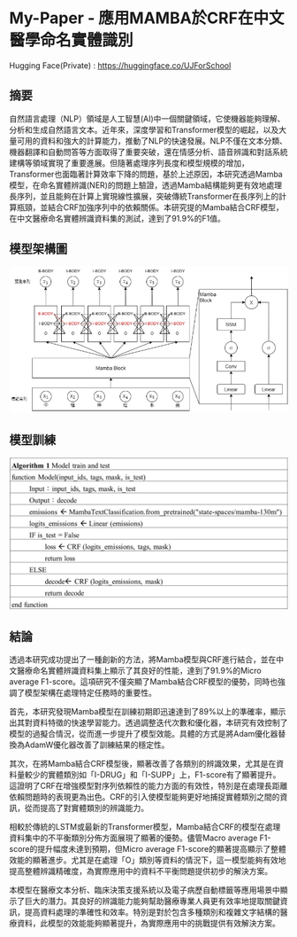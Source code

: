 # My-Paper - 應用MAMBA於CRF在中文醫學命名實體識別
Hugging Face(Private) : https://huggingface.co/UJForSchool
## 摘要
自然語言處理（NLP）領域是人工智慧(AI)中一個關鍵領域，它使機器能夠理解、分析和生成自然語言文本。近年來，深度學習和Transformer模型的崛起，以及大量可用的資料和強大的計算能力，推動了NLP的快速發展。NLP不僅在文本分類、機器翻譯和自動問答等方面取得了重要突破，還在情感分析、語音辨識和對話系統建構等領域實現了重要進展。但隨著處理序列長度和模型規模的增加，Transformer也面臨著計算效率下降的問題，基於上述原因，本研究透過Mamba模型，在命名實體辨識(NER)的問題上驗證，透過Mamba結構能夠更有效地處理長序列，並且能夠在計算上實現線性擴展，突破傳統Transformer在長序列上的計算瓶頸，並結合CRF加強序列中的依賴關係。本研究提的Mamba結合CRF模型，在中文醫療命名實體辨識資料集的測試，達到了91.9%的F1值。

## 模型架構圖
![image](https://github.com/arcaea/My-Paper/blob/main/Pic/%E6%A8%A1%E5%9E%8B%E6%9E%B6%E6%A7%8B%E5%9C%96.jpg)

## 模型訓練
![image](https://github.com/arcaea/My-Paper/blob/main/Pic/Algorithm%201%20.jpg)

## 結論
透過本研究成功提出了一種創新的方法，將Mamba模型與CRF進行結合，並在中文醫療命名實體辨識資料集上顯示了其良好的性能，達到了91.9%的Micro average F1-score。這項研究不僅突顯了Mamba結合CRF模型的優勢，同時也強調了模型架構在處理特定任務時的重要性。

首先，本研究發現Mamba模型在訓練初期即迅速達到了89%以上的準確率，顯示出其對資料特徵的快速學習能力。透過調整迭代次數和優化器，本研究有效控制了模型的過擬合情況，從而進一步提升了模型效能。具體的方式是將Adam優化器替換為AdamW優化器改善了訓練結果的穩定性。

其次，在將Mamba結合CRF模型後，顯著改善了各類別的辨識效果，尤其是在資料量較少的實體類別如「I-DRUG」和「I-SUPP」上，F1-score有了顯著提升。這證明了CRF在增強模型對序列依賴性的能力方面的有效性，特別是在處理長距離依賴問題時的表現更為出色。CRF的引入使模型能夠更好地捕捉實體類別之間的資訊，從而提高了對實體類別的辨識能力。

相較於傳統的LSTM或最新的Transformer模型，Mamba結合CRF的模型在處理資料集中的不平衡類別分佈方面展現了顯著的優勢。儘管Macro average F1-score的提升幅度未達到預期，但Micro average F1-score的顯著提高顯示了整體效能的顯著進步。尤其是在處理「O」類別等資料的情況下，這一模型能夠有效地提高整體辨識精確度，為實際應用中的資料不平衡問題提供初步的解決方案。

本模型在醫療文本分析、臨床決策支援系統以及電子病歷自動標籤等應用場景中顯示了巨大的潛力。其良好的辨識能力能夠幫助醫療專業人員更有效率地提取關鍵資訊，提高資料處理的準確性和效率。特別是對於包含多種類別和複雜文字結構的醫療資料，此模型的效能能夠顯著提升，為實際應用中的挑戰提供有效解決方案。
